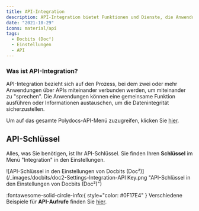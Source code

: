 ```yaml
---
title: API-Integration
description: API-Integration bietet Funktionen und Dienste, die Anwendungen, Prozesse, Menschen und Geräte verbinden. Hier finden Sie Ihren API-Schlüssel in Docbits (Doc²).
date: "2021-10-29"
icons: material/api
tags:
  - Docbits (Doc²)
  - Einstellungen
  - API
---
```


### Was ist API-Integration?
API-Integration bezieht sich auf den Prozess, bei dem zwei oder mehr Anwendungen über APIs miteinander verbunden werden, um miteinander zu "sprechen". Die Anwendungen können eine gemeinsame Funktion ausführen oder Informationen austauschen, um die Datenintegrität sicherzustellen.

Um auf das gesamte Polydocs-API-Menü zuzugreifen, klicken Sie [hier](https://doc2api.cloudintegration.eu/docs).

## API-Schlüssel

Alles, was Sie benötigen, ist Ihr API-Schlüssel. Sie finden Ihren **Schlüssel** im Menü "Integration" in den Einstellungen.

![API-Schlüssel in den Einstellungen von Docbits (Doc²)](/_images/docbits/doc2-Settings-Integration-API Key.png "API-Schlüssel in den Einstellungen von Docbits (Doc²)")

:fontawesome-solid-circle-info:{ style="color: #0F17E4" }
Verschiedene Beispiele für **API-Aufrufe** finden Sie [hier](/docbits/settings/integration/api-calls-examples/).